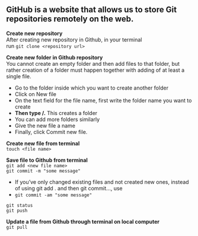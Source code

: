 ## GitHub is a website that allows us to store Git repositories remotely on the web.

**Create new repository**  
After creating new repository in Github, in your terminal  
run `git clone <repository url>`

**Create new folder in Github repository**  
You cannot create an empty folder and then add files to that folder, but rather creation of a folder must happen together with adding of at least a single file.
- Go to the folder inside which you want to create another folder
- Click on New file
- On the text field for the file name, first write the folder name you want to create
- **Then type /.** This creates a folder
- You can add more folders similarly
- Give the new file a name
- Finally, click Commit new file.

**Create new file from terminal**  
`touch <file name>`

**Save file to Github from terminal**  
`git add <new file name>`  
`git commit -m "some message"`

   + If you’ve only changed existing files and not created new ones, instead of using git add . and then git commit..., use  
   + `git commit -am "some message"`  

`git status`  
`git push`

**Update a file from Github through terminal on local computer**  
`git pull`
